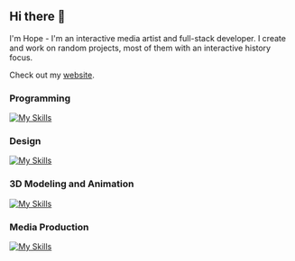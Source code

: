 ## Hi there 👋

I'm Hope - I'm an interactive media artist and full-stack developer. I create and work on random projects, most of them with an interactive history focus.

Check out my [website](https://www.hopemoore.com).

### Programming
[![My Skills](https://skillicons.dev/icons?i=js,html,css,jquery,python,php,mysql,unity,arduino,processing,cs,java,wordpress,androidstudio,p5js)](https://skillicons.dev)

### Design
[![My Skills](https://skillicons.dev/icons?i=photoshop,illustrator,xd)](https://skillicons.dev)

### 3D Modeling and Animation
[![My Skills](https://skillicons.dev/icons?i=blender,unity,unreal)](https://skillicons.dev)

### Media Production
[![My Skills](https://skillicons.dev/icons?i=premiere,aftereffects,audition)](https://skillicons.dev)
